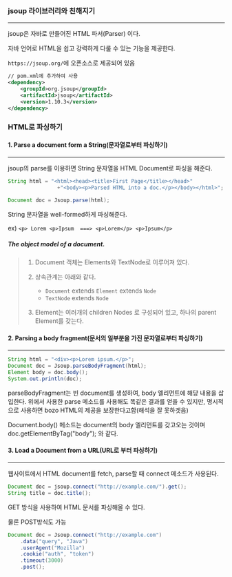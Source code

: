 ### jsoup 라이브러리와 친해지기

---

jsoup은 자바로 만들어진 HTML 파서(Parser) 이다.

자바 언어로 HTML을 쉽고 강력하게 다룰 수 있는 기능을 제공한다.

`https://jsoup.org/`에 오픈소스로 제공되어 있음

```xml
// pom.xml에 추가하여 사용
<dependency>
    <groupId>org.jsoup</groupId> 
    <artifactId>jsoup</artifactId> 
    <version>1.10.3</version> 
</dependency>
```



### HTML로 파싱하기

#### 1. Parse a document form a String(문자열로부터 파싱하기)

---

jsoup의 parse를 이용하면 String 문자열을 HTML Document로 파싱을 해준다.

````java
String html = "<html><head><title>First Page</title></head>"
				+"<body><p>Parsed HTML into a doc.</p></body></html>";
		
Document doc = Jsoup.parse(html);
````

String 문자열을 well-formed하게 파싱해준다.

ex) `<p> Lorem <p>Ipsum  ===> <p>Lorem</p> <p>Ipsum</p>`



##### The object model of a document.

> 1. Document 객체는 Elements와 TextNode로 이루어져 있다.
>
> 2. 상속관계는 아래와 같다.
>    * `Document` extends `Element` extends `Node`
>    * `TextNode` extends `Node`
> 3. Element는 여러개의 children Nodes 로 구성되어 있고, 하나의 parent Element를 갖는다.



#### 2. Parsing a body fragment(문서의 일부분을 가진 문자열로부터 파싱하기)

---

```java
String html = "<div><p>Lorem ipsum.</p>";
Document doc = Jsoup.parseBodyFragment(html);
Element body = doc.body();
System.out.println(doc);
```

parseBodyFragment는 빈 document를 생성하여, body 엘리먼트에 해당 내용을 삽입한다. 위에서 사용한 parse 메소드를 사용해도 똑같은 결과를 얻을 수 있지만, 명시적으로 사용하면 bozo HTML의 제공을 보장한다고함(해석을 잘 못하겟음)

Document.body() 메소드는 document의 body 엘리먼트를 갖고오는 것이며 doc.getElementByTag("body"); 와 같다.



#### 3. Load a Document from a URL(URL로 부터 파싱하기)

---

웹사이트에서 HTML document를 fetch, parse할 때 connect 메소드가 사용된다.

```java
Document doc = jsoup.connect("http://example.com/").get();
String title = doc.title();
```

GET 방식을 사용하여 HTML 문서를 파싱해올 수 있다.

물론 POST방식도 가능

```java
Document doc = Jsoup.connect("http://example.com")
    .data("query", "Java")
    .userAgent("Mozilla")
    .cookie("auth", "token")
    .timeout(3000)
    .post();
```



